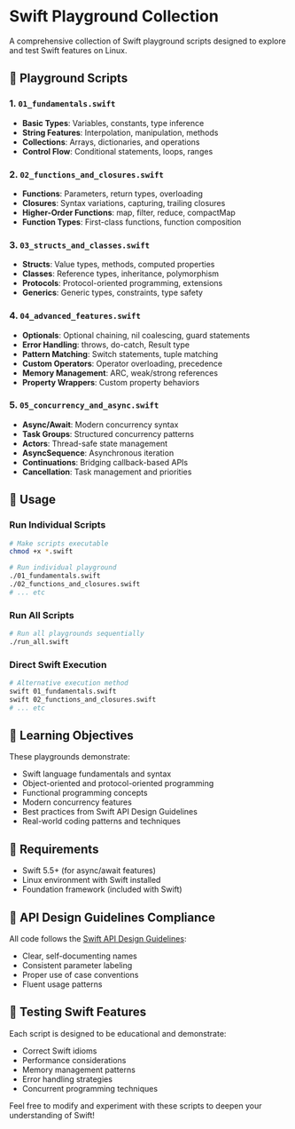 # Swift Playground Collection

A comprehensive collection of Swift playground scripts designed to explore and test Swift features on Linux.

## 📁 Playground Scripts

### 1. `01_fundamentals.swift`
- **Basic Types**: Variables, constants, type inference
- **String Features**: Interpolation, manipulation, methods
- **Collections**: Arrays, dictionaries, and operations
- **Control Flow**: Conditional statements, loops, ranges

### 2. `02_functions_and_closures.swift`
- **Functions**: Parameters, return types, overloading
- **Closures**: Syntax variations, capturing, trailing closures
- **Higher-Order Functions**: map, filter, reduce, compactMap
- **Function Types**: First-class functions, function composition

### 3. `03_structs_and_classes.swift`
- **Structs**: Value types, methods, computed properties
- **Classes**: Reference types, inheritance, polymorphism
- **Protocols**: Protocol-oriented programming, extensions
- **Generics**: Generic types, constraints, type safety

### 4. `04_advanced_features.swift`
- **Optionals**: Optional chaining, nil coalescing, guard statements
- **Error Handling**: throws, do-catch, Result type
- **Pattern Matching**: Switch statements, tuple matching
- **Custom Operators**: Operator overloading, precedence
- **Memory Management**: ARC, weak/strong references
- **Property Wrappers**: Custom property behaviors

### 5. `05_concurrency_and_async.swift`
- **Async/Await**: Modern concurrency syntax
- **Task Groups**: Structured concurrency patterns
- **Actors**: Thread-safe state management
- **AsyncSequence**: Asynchronous iteration
- **Continuations**: Bridging callback-based APIs
- **Cancellation**: Task management and priorities

## 🚀 Usage

### Run Individual Scripts
```bash
# Make scripts executable
chmod +x *.swift

# Run individual playground
./01_fundamentals.swift
./02_functions_and_closures.swift
# ... etc
```

### Run All Scripts
```bash
# Run all playgrounds sequentially
./run_all.swift
```

### Direct Swift Execution
```bash
# Alternative execution method
swift 01_fundamentals.swift
swift 02_functions_and_closures.swift
# ... etc
```

## 🎯 Learning Objectives

These playgrounds demonstrate:
- Swift language fundamentals and syntax
- Object-oriented and protocol-oriented programming
- Functional programming concepts
- Modern concurrency features
- Best practices from Swift API Design Guidelines
- Real-world coding patterns and techniques

## 🔧 Requirements

- Swift 5.5+ (for async/await features)
- Linux environment with Swift installed
- Foundation framework (included with Swift)

## 📖 API Design Guidelines Compliance

All code follows the [Swift API Design Guidelines](https://www.swift.org/documentation/api-design-guidelines/):
- Clear, self-documenting names
- Consistent parameter labeling
- Proper use of case conventions
- Fluent usage patterns

## 🧪 Testing Swift Features

Each script is designed to be educational and demonstrate:
- Correct Swift idioms
- Performance considerations
- Memory management patterns
- Error handling strategies
- Concurrent programming techniques

Feel free to modify and experiment with these scripts to deepen your understanding of Swift! 